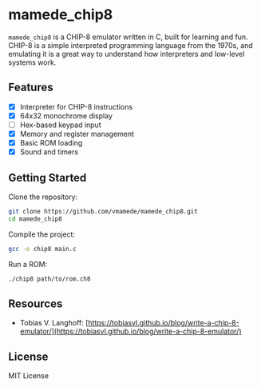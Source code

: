 # mamede_chip8

`mamede_chip8` is a CHIP-8 emulator written in C, built for learning and fun. CHIP-8 is a simple interpreted programming language from the 1970s, and emulating it is a great way to understand how interpreters and low-level systems work.

## Features

- [x] Interpreter for CHIP-8 instructions
- [x] 64x32 monochrome display
- [ ] Hex-based keypad input
- [x] Memory and register management
- [x] Basic ROM loading
- [x] Sound and timers

## Getting Started

Clone the repository:

```bash
git clone https://github.com/vmamede/mamede_chip8.git
cd mamede_chip8
```

Compile the project:

```bash
gcc -o chip8 main.c
```

Run a ROM:

```bash
./chip8 path/to/rom.ch8
```

## Resources

- Tobias V. Langhoff: [https://tobiasvl.github.io/blog/write-a-chip-8-emulator/](https://tobiasvl.github.io/blog/write-a-chip-8-emulator/)

## License

MIT License
